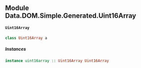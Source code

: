 ## Module Data.DOM.Simple.Generated.Uint16Array

#### `Uint16Array`

``` purescript
class Uint16Array a
```

##### Instances
``` purescript
instance uint16array :: Uint16Array Uint16Array
```


